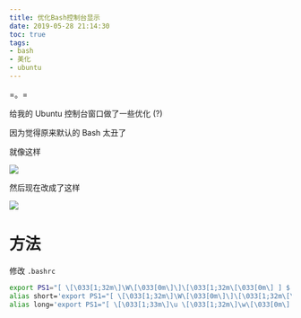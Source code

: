 ```yaml
---
title: 优化Bash控制台显示
date: 2019-05-28 21:14:30
toc: true
tags:
- bash
- 美化
- ubuntu
---
```


=。=<!--more-->

给我的 Ubuntu 控制台窗口做了一些优化 (?)

因为觉得原来默认的 Bash 太丑了

就像这样

![](https://cdn.lvcshu.info/img/20190528001.jpg)

然后现在改成了这样

![](https://cdn.lvcshu.info/img/20190528002.jpg)

# 方法

修改 `.bashrc`

```bash
export PS1="[ \[\033[1;32m\]\W\[\033[0m\]\]\[\033[1;32m\[\033[0m\] ] $ "
alias short='export PS1="[ \[\033[1;32m\]\W\[\033[0m\]\]\[\033[1;32m\[\033[0m\] ] $ "'
alias long='export PS1="[ \[\033[1;33m\]\u \[\033[1;32m\]\w\[\033[0m\] ] $ " '
```